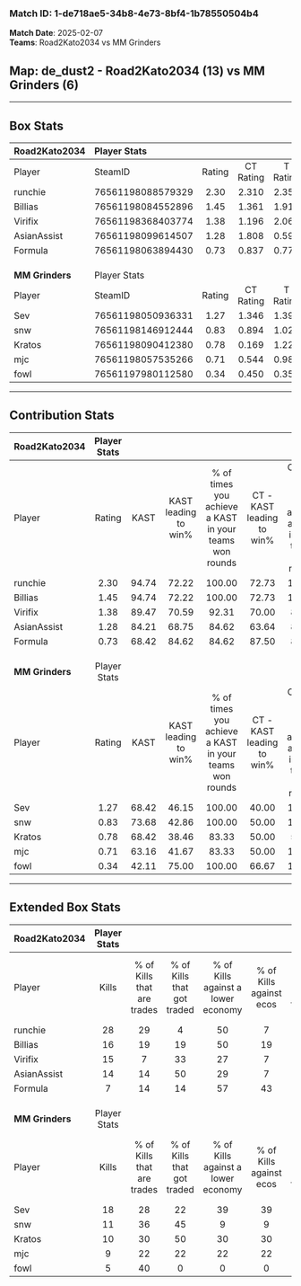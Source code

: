 ### Match ID: 1-de718ae5-34b8-4e73-8bf4-1b78550504b4  
**Match Date**: 2025-02-07  
**Teams**: Road2Kato2034 vs MM Grinders  

## **Map**: de_dust2 - Road2Kato2034 (13) vs MM Grinders (6)  
---  

## Box Stats  

| **Road2Kato2034** | Player Stats      |        |           |          |       |       |       |         |        |      |     |
| :- | :- | :-: | :-: | :-: | :-: | :-: | :-: | :-: | :-: | :-: | :-: |
| Player            | SteamID           | Rating | CT Rating | T Rating | KAST  |  ADR  | Kills | Assists | Deaths | K/D  | HS% |
| runchie           | 76561198088579329 |  2.30  |   2.310   |  2.358   | 94.74 | 138.4 |  28   |    5    |   7    | 4.00 | 32  |
| Billias           | 76561198084552896 |  1.45  |   1.361   |  1.911   | 94.74 | 73.0  |  16   |    3    |   10   | 1.60 | 62  |
| Virifix           | 76561198368403774 |  1.38  |   1.196   |  2.065   | 89.47 | 104.7 |  15   |    7    |   14   | 1.07 | 60  |
| AsianAssist       | 76561198099614507 |  1.28  |   1.808   |  0.595   | 84.21 | 76.8  |  14   |    5    |   11   | 1.27 | 71  |
| Formula           | 76561198063894430 |  0.73  |   0.837   |  0.774   | 68.42 | 41.4  |   7   |    5    |   11   | 0.64 | 57  |
|                   |                   |        |           |          |       |       |       |         |        |      |     |
|                   |                   |        |           |          |       |       |       |         |        |      |     |
|                   |                   |        |           |          |       |       |       |         |        |      |     |
| **MM Grinders**   | Player Stats      |        |           |          |       |       |       |         |        |      |     |
| Player            | SteamID           | Rating | CT Rating | T Rating | KAST  |  ADR  | Kills | Assists | Deaths | K/D  | HS% |
| Sev               | 76561198050936331 |  1.27  |   1.346   |  1.398   | 68.42 | 107.0 |  18   |    4    |   17   | 1.06 | 61  |
| snw               | 76561198146912444 |  0.83  |   0.894   |  1.023   | 73.68 | 55.6  |  11   |    1    |   16   | 0.69 | 72  |
| Kratos            | 76561198090412380 |  0.78  |   0.169   |  1.222   | 68.42 | 73.4  |  10   |    6    |   18   | 0.56 | 50  |
| mjc               | 76561198057535266 |  0.71  |   0.544   |  0.987   | 63.16 | 53.8  |   9   |    0    |   14   | 0.64 | 88  |
| fowl              | 76561197980112580 |  0.34  |   0.450   |  0.359   | 42.11 | 42.0  |   5   |    5    |   15   | 0.33 | 40  |
---  

## Contribution Stats  

| **Road2Kato2034** | Player Stats |       |                      |                                                        |                           |                                                             |                          |                                                            |
| :- | :-: | :-: | :-: | :-: | :-: | :-: | :-: | :-: |
| Player            |    Rating    | KAST  | KAST leading to win% | % of times you achieve a KAST in your teams won rounds | CT - KAST leading to win% | CT - % of times you achieve a KAST in your teams won rounds | T - KAST leading to win% | T - % of times you achieve a KAST in your teams won rounds |
| runchie           |     2.30     | 94.74 |        72.22         |                         100.00                         |           72.73           |                           100.00                            |          71.43           |                           100.00                           |
| Billias           |     1.45     | 94.74 |        72.22         |                         100.00                         |           72.73           |                           100.00                            |          71.43           |                           100.00                           |
| Virifix           |     1.38     | 89.47 |        70.59         |                         92.31                          |           70.00           |                            87.50                            |          71.43           |                           100.00                           |
| AsianAssist       |     1.28     | 84.21 |        68.75         |                         84.62                          |           63.64           |                            87.50                            |          80.00           |                           80.00                            |
| Formula           |     0.73     | 68.42 |        84.62         |                         84.62                          |           87.50           |                            87.50                            |          80.00           |                           80.00                            |
|                   |              |       |                      |                                                        |                           |                                                             |                          |                                                            |
|                   |              |       |                      |                                                        |                           |                                                             |                          |                                                            |
|                   |              |       |                      |                                                        |                           |                                                             |                          |                                                            |
| **MM Grinders**   | Player Stats |       |                      |                                                        |                           |                                                             |                          |                                                            |
| Player            |    Rating    | KAST  | KAST leading to win% | % of times you achieve a KAST in your teams won rounds | CT - KAST leading to win% | CT - % of times you achieve a KAST in your teams won rounds | T - KAST leading to win% | T - % of times you achieve a KAST in your teams won rounds |
| Sev               |     1.27     | 68.42 |        46.15         |                         100.00                         |           40.00           |                           100.00                            |          50.00           |                           100.00                           |
| snw               |     0.83     | 73.68 |        42.86         |                         100.00                         |           50.00           |                           100.00                            |          40.00           |                           100.00                           |
| Kratos            |     0.78     | 68.42 |        38.46         |                         83.33                          |           50.00           |                            50.00                            |          36.36           |                           100.00                           |
| mjc               |     0.71     | 63.16 |        41.67         |                         83.33                          |           50.00           |                           100.00                            |          37.50           |                           75.00                            |
| fowl              |     0.34     | 42.11 |        75.00         |                         100.00                         |           66.67           |                           100.00                            |          80.00           |                           100.00                           |
---  

## Extended Box Stats  

| **Road2Kato2034** | Player Stats |                            |                            |                                    |                         |                              |                                 |        |                             |                                     |                          |                               |                            |
| :- | :-: | :-: | :-: | :-: | :-: | :-: | :-: | :-: | :-: | :-: | :-: | :-: | :-: |
| Player            |    Kills     | % of Kills that are trades | % of Kills that got traded | % of Kills against a lower economy | % of Kills against ecos | % of Kills that are flawless | % of Kills that are close duels | Deaths | % of Deaths that get traded | % of Deaths against a lower economy | % of Deaths against ecos | % of Deaths that are flawless | % of Deaths that are close |
| runchie           |      28      |             29             |             4              |                 50                 |            7            |              61              |                0                |   7    |             14              |                  0                  |            0             |              86               |             0              |
| Billias           |      16      |             19             |             19             |                 50                 |           19            |              69              |                6                |   10   |             40              |                  0                  |            0             |              70               |             10             |
| Virifix           |      15      |             7              |             33             |                 27                 |            7            |              60              |                0                |   14   |             36              |                 29                  |            14            |              50               |             21             |
| AsianAssist       |      14      |             14             |             50             |                 29                 |            7            |              79              |                0                |   11   |             27              |                 27                  |            9             |              45               |             9              |
| Formula           |      7       |             14             |             14             |                 57                 |           43            |              71              |                0                |   11   |             27              |                 18                  |            9             |              82               |             0              |
|                   |              |                            |                            |                                    |                         |                              |                                 |        |                             |                                     |                          |                               |                            |
|                   |              |                            |                            |                                    |                         |                              |                                 |        |                             |                                     |                          |                               |                            |
|                   |              |                            |                            |                                    |                         |                              |                                 |        |                             |                                     |                          |                               |                            |
| **MM Grinders**   | Player Stats |                            |                            |                                    |                         |                              |                                 |        |                             |                                     |                          |                               |                            |
| Player            |    Kills     | % of Kills that are trades | % of Kills that got traded | % of Kills against a lower economy | % of Kills against ecos | % of Kills that are flawless | % of Kills that are close duels | Deaths | % of Deaths that get traded | % of Deaths against a lower economy | % of Deaths against ecos | % of Deaths that are flawless | % of Deaths that are close |
| Sev               |      18      |             28             |             22             |                 39                 |           39            |              61              |               17                |   17   |             24              |                  6                  |            6             |              59               |             0              |
| snw               |      11      |             36             |             45             |                 9                  |            9            |              73              |                0                |   16   |             31              |                  6                  |            6             |              81               |             0              |
| Kratos            |      10      |             30             |             50             |                 30                 |           30            |              60              |               10                |   18   |             11              |                 17                  |            17            |              72               |             6              |
| mjc               |      9       |             22             |             22             |                 22                 |           22            |              67              |               11                |   14   |             29              |                 14                  |            14            |              71               |             0              |
| fowl              |      5       |             40             |             0              |                 0                  |            0            |              60              |                0                |   15   |             13              |                  7                  |            7             |              47               |             0              |
